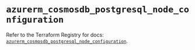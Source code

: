 # `azurerm_cosmosdb_postgresql_node_configuration`

Refer to the Terraform Registry for docs: [`azurerm_cosmosdb_postgresql_node_configuration`](https://registry.terraform.io/providers/hashicorp/azurerm/4.46.0/docs/resources/cosmosdb_postgresql_node_configuration).
